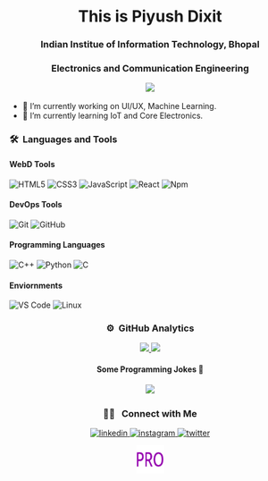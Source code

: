 
<h1 align="center">This is Piyush Dixit</h1>
<h3 align="center">Indian Institue of Information Technology, Bhopal</h3>
<h3 align="center">Electronics and Communication Engineering</h3>

<p align="center">
   <img src="https://komarev.com/ghpvc/?username=piyush-dixit&color=blueviolet&style=flat">
</p>



- 🔭 I’m currently working on UI/UX, Machine Learning.
- 🌱 I’m currently learning IoT and Core Electronics.


### 🛠 &nbsp;Languages and Tools

#### WebD Tools

![HTML5](https://img.shields.io/badge/-HTML5-%23E44D27?style=for-the-badge&logo=html5&logoColor=ffffff)
![CSS3](https://img.shields.io/badge/-CSS3-%231572B6?style=for-the-badge&logo=css3)
![JavaScript](https://img.shields.io/badge/-JavaScript-%23F7DF1C?style=for-the-badge&logo=javascript&logoColor=000000&labelColor=%23F7DF1C&color=%23FFCE5A)
![React](https://img.shields.io/static/v1?label=&message=<React>&color=<COLOR>)
![Npm](https://img.shields.io/badge/-npm-CB3837?style=for-the-badge&logo=npm)


#### DevOps Tools

![Git](https://img.shields.io/badge/-Git-%23F05032?style=for-the-badge&logo=git&logoColor=%23ffffff)
![GitHub](https://img.shields.io/badge/-GitHub-181717?style=for-the-badge&logo=github)


#### Programming Languages
![C++](https://img.shields.io/badge/C%2B%2B-00599C?style=for-the-badge&logo=c%2B%2B&logoColor=white)
![Python](http://img.shields.io/badge/-Python-3776AB?style=for-the-badge&logo=python&logoColor=ffffff)
![C](https://img.shields.io/badge/C-00599C?style=for-the-badge&logo=c&logoColor=white)


#### Enviornments

![VS Code](http://img.shields.io/badge/-VS%20Code-007ACC?style=for-the-badge&logo=visual-studio-code&logoColor=ffffff)
![Linux](http://img.shields.io/badge/-Linux-0078D6?style=for-the-badge&logo=linux&logoColor=ffffff)


 
<h3 align="center">⚙️ &nbsp;GitHub Analytics </h3>

<p align="center">
<a href="https://github.com/piyush-dixit">
  <img height="180em" src="https://github-readme-stats-eight-theta.vercel.app/api?username=piyush-dixit&show_icons=true&theme=algolia&include_all_commits=true&count_private=true"/>
  <img height="180em" src="https://github-readme-stats-eight-theta.vercel.app/api/top-langs/?username=piyush-dixit&layout=compact&langs_count=8&theme=algolia"/>
</a>
</p>

<h4 align="center">Some Programming Jokes 🥲</h4>
<p align="center">
   <img src="https://readme-jokes.vercel.app/api"/>
</p>


<h3 align="center"> 🤝🏻 &nbsp; Connect with Me </h3>

<p align="center">
<a href="https://www.linkedin.com/in/piyushdixitindia/">
<img src='https://cdn.jsdelivr.net/npm/simple-icons@3.0.1/icons/linkedin.svg' alt='linkedin' height='40'>
<a href="https://www.instagram.com/piyushdixit7880/">
<img src='https://cdn.jsdelivr.net/npm/simple-icons@3.0.1/icons/instagram.svg' alt='instagram' height='40'>
<a href = "https://twitter.com/piyushd95840234">
<img src='https://cdn.jsdelivr.net/npm/simple-icons@3.0.1/icons/twitter.svg' alt='twitter' height='40'>
</a>

<p align="center">
<a href='https://github.com/pricing'><img src='https://raw.githubusercontent.com/acervenky/animated-github-badges/master/assets/pro.gif' width='50' height='50'></a>
</p>
